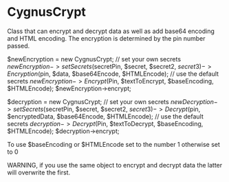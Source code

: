 CygnusCrypt
===========

Class that can encrypt and decrypt data as well as add base64 encoding and HTML encoding. The encryption is determined by the pin number passed.

$newEncryption = new CygnusCrypt;
// set your own secrets
$newEncryption->setSecrets($secretPin, $secret, $secret2, $secret3)->Encryption($pin, $data, $base64Encode, $HTMLEncode);
// use the default secrets
$newEncryption->Encrypt($Pin, $textToEncrypt, $baseEncoding, $HTMLEncode);
$newEncryption->encrypt;

$decryption = new CygnusCrypt;
// set your own secrets
$newDecryption->setSecrets($secretPin, $secret, $secret2, $secret3)->Decrypt($pin, $encryptedData, $base64Encode, $HTMLEncode);
// use the default secrets
$decryption->Decrypt($Pin, $textToDecrypt, $baseEncoding, $HTMLEncode);
$decryption->encrypt;

To use $baseEncoding or $HTMLEncode set to the number 1 otherwise set to 0

WARNING, if you use the same object to encrypt and decrypt data the latter will overwrite the first.
